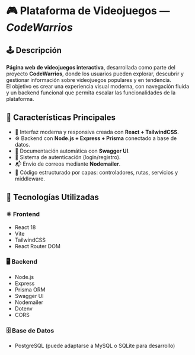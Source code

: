 # 🎮 Plataforma de Videojuegos — *CodeWarrios*

## 🕹️ Descripción
**Página web de videojuegos interactiva**, desarrollada como parte del proyecto **CodeWarrios**, donde los usuarios pueden explorar, descubrir y gestionar información sobre videojuegos populares y en tendencia.  
El objetivo es crear una experiencia visual moderna, con navegación fluida y un backend funcional que permita escalar las funcionalidades de la plataforma.

## 🚀 Características Principales
- 🎨 Interfaz moderna y responsiva creada con **React + TailwindCSS**.  
- ⚙️ Backend con **Node.js + Express + Prisma** conectado a base de datos.  
- 🧩 Documentación automática con **Swagger UI**.  
- 🔐 Sistema de autenticación (login/registro).  
- 📬 Envío de correos mediante **Nodemailer**.  
- 🧠 Código estructurado por capas: controladores, rutas, servicios y middleware.  

## 🧱 Tecnologías Utilizadas

### ⚛️ **Frontend**
- React 18  
- Vite  
- TailwindCSS  
- React Router DOM  

### 🖥️ **Backend**
- Node.js  
- Express  
- Prisma ORM  
- Swagger UI  
- Nodemailer  
- Dotenv  
- CORS  

### 🗄️ **Base de Datos**
- PostgreSQL (puede adaptarse a MySQL o SQLite para desarrollo)

